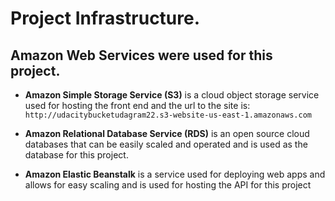 # Project Infrastructure.

## Amazon Web Services were used for this project.

- **Amazon Simple Storage Service (S3)** is a cloud object storage service used for hosting the front end and the url to the site is: `http://udacitybucketudagram22.s3-website-us-east-1.amazonaws.com`

- **Amazon Relational Database Service (RDS)** is an open source cloud databases that can be easily scaled and operated and is used as the database for this project.

- **Amazon Elastic Beanstalk** is a service used for deploying web apps and allows for easy scaling and is used for hosting the API for this project
